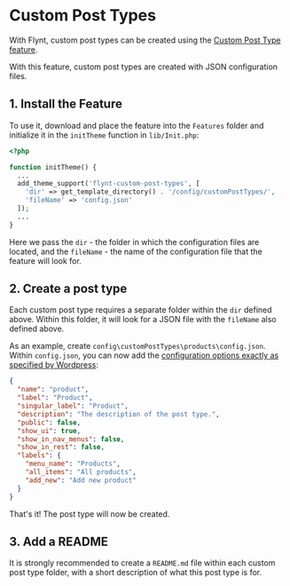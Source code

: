# Custom Post Types

With Flynt, custom post types can be created using the [Custom Post Type feature](https://github.com/bleech/wp-starter-theme/tree/master/Features/CustomPostTypes).

With this feature, custom post types are created with JSON configuration files.

## 1. Install the Feature
To use it, download and place the feature into the `Features` folder and initialize it in the `initTheme` function in `lib/Init.php`:

```php
<?php

function initTheme() {
  ...
  add_theme_support('flynt-custom-post-types', [
    'dir' => get_template_directory() . '/config/customPostTypes/',
    'fileName' => 'config.json'
  ]);
  ...
}

```

Here we pass the `dir` - the folder in which the configuration files are located, and the `fileName` - the name of the configuration file that the feature will look for.


## 2. Create a post type
Each custom post type requires a separate folder within the `dir` defined above. Within this folder, it will look for a JSON file with the `fileName` also defined above.

As an example, create `config\customPostTypes\products\config.json`. Within `config.json`, you can now add the [configuration options exactly as specified by Wordpress](https://codex.wordpress.org/Function_Reference/register_post_type#Parameters):

```json
{
  "name": "product",
  "label": "Product",
  "singular_label": "Product",
  "description": "The description of the post type.",
  "public": false,
  "show_ui": true,
  "show_in_nav_menus": false,
  "show_in_rest": false,
  "labels": {
    "menu_name": "Products",
    "all_items": "All products",
    "add_new": "Add new product"
  }
}
```

That's it! The post type will now be created.

## 3. Add a README

It is strongly recommended to create a `README.md` file within each custom post type folder, with a short description of what this post type is for.
